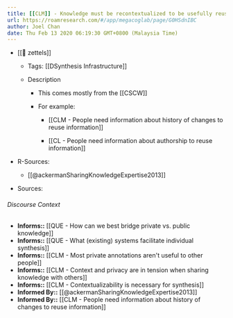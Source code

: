 ```yaml
---
title: [[CLM]] - Knowledge must be recontextualized to be usefully reused
url: https://roamresearch.com/#/app/megacoglab/page/G0HSdnIBC
author: Joel Chan
date: Thu Feb 13 2020 06:19:30 GMT+0800 (Malaysia Time)
---
```


- [[🌲 zettels]]

    - Tags: [[DSynthesis Infrastructure]]

    - Description

        - This comes mostly from the [[CSCW]]

        - For example:

            - [[CLM - People need information about history of changes to reuse information]]

            - [[CL - People need information about authorship to reuse information]]
- R-Sources:

    - [[@ackermanSharingKnowledgeExpertise2013]]
- Sources:

###### Discourse Context

- **Informs::** [[QUE - How can we best bridge private vs. public knowledge]]
- **Informs::** [[QUE - What (existing) systems facilitate individual synthesis]]
- **Informs::** [[CLM - Most private annotations aren't useful to other people]]
- **Informs::** [[CLM - Context and privacy are in tension when sharing knowledge with others]]
- **Informs::** [[CLM - Contextualizability is necessary for synthesis]]
- **Informed By::** [[@ackermanSharingKnowledgeExpertise2013]]
- **Informed By::** [[CLM - People need information about history of changes to reuse information]]
